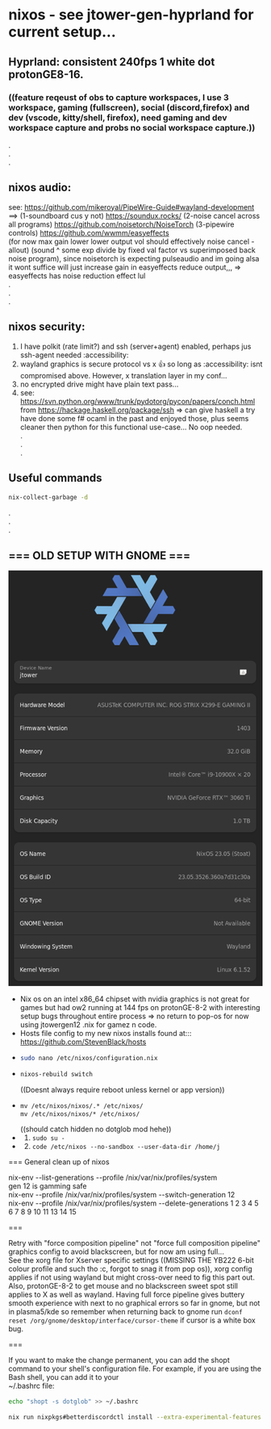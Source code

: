 # nixos - see jtower-gen-hyprland for current setup...  
## Hyprland: consistent 240fps 1 white dot protonGE8-16.  
### ((feature reqeust of obs to capture workspaces, I use 3 workspace, gaming (fullscreen), social (discord,firefox) and dev (vscode, kitty/shell, firefox), need gaming and dev workspace capture and probs no social workspace capture.))    
.  
.  
.  
## nixos audio:
see: https://github.com/mikeroyal/PipeWire-Guide#wayland-development  
==> (1-soundboard cus y not) https://soundux.rocks/  (2-noise cancel across all programs) https://github.com/noisetorch/NoiseTorch  (3-pipewire controls) https://github.com/wwmm/easyeffects  
(for now max gain lower lower output vol should effectively noise cancel - allout) (sound ^ some exp divide by fixed val factor vs superimposed back noise program), since noisetorch is expecting pulseaudio and im going alsa it wont suffice will just increase gain in easyeffects reduce output,,, => easyeffects has noise reduction effect lul   
.  
.  
.  
## nixos security:  
1) I have polkit (rate limit?) and ssh (server+agent) enabled, perhaps jus ssh-agent needed :accessibility:    
2) wayland graphics is secure protocol vs x 👍 so long as :accessibility: isnt compromised above. However, x translation layer in my conf...     
3) no encrypted drive might have plain text pass...
4) see: https://svn.python.org/www/trunk/pydotorg/pycon/papers/conch.html from https://hackage.haskell.org/package/ssh => can give haskell a try have done some f# ocaml in the past and enjoyed those, plus seems cleaner then python for this functional use-case... No oop needed.          
.  
.  
.  
## Useful commands  
``` bash
nix-collect-garbage -d
```
.  
.  
.  
## === OLD SETUP WITH GNOME ===     
![current setup](./images/nixcurrent.png)
- Nix os on an intel x86_64 chipset with nvidia graphics is not great for games but had ow2 running at 144 fps on protonGE-8-2 with interesting setup bugs throughout entire process => no return to pop-os for now using jtowergen12 .nix for gamez n code.     
- Hosts file config to my new nixos installs found at::: https://github.com/StevenBlack/hosts
- ``` Bash
  sudo nano /etc/nixos/configuration.nix
  ```
- ``` Bash
  nixos-rebuild switch
  ```
  ((Doesnt always require reboot unless kernel or app version))
- ```
  mv /etc/nixos/nixos/.* /etc/nixos/
  mv /etc/nixos/nixos/* /etc/nixos/
  ```
  ((should catch hidden no dotglob mod hehe))
- 1) ``` sudo su - ```
- 2) ``` code /etc/nixos --no-sandbox --user-data-dir /home/j ```
  
=== General clean up of nixos  
  
nix-env --list-generations --profile /nix/var/nix/profiles/system  
gen 12 is gamming safe  
nix-env --profile /nix/var/nix/profiles/system --switch-generation 12  
nix-env --profile /nix/var/nix/profiles/system --delete-generations 1 2 3 4 5 6 7 8 9 10 11 13 14 15   
  
===  
  
Retry with "force composition pipeline" not "force full composition pipeline" graphics config to avoid blackscreen, but for now am using full...  
See the xorg file for Xserver specific settings ((MISSING THE YB222 6-bit colour profile and such tho :c, forgot to snag it from pop os)), xorg config applies if not using wayland but might cross-over need to fig this part out. Also, protonGE-8-2 to get mouse and no blackscreen sweet spot still applies to X as well as wayland. Having full force pipeline gives buttery smooth experience with next to no graphical errors so far in gnome, but not in plasma5/kde so remember when returning back to gnome run ``` dconf reset /org/gnome/desktop/interface/cursor-theme ``` if cursor is a white box bug.       
  
===  
  
If you want to make the change permanent, you can add the shopt command to your shell's   configuration file. For example, if you are using the Bash shell, you can add it to your   
~/.bashrc file:  
  
``` bash
echo "shopt -s dotglob" >> ~/.bashrc
```
```  bash
nix run nixpkgs#betterdiscordctl install --extra-experimental-features nix-command --extra-experimental-features flakes
```  
